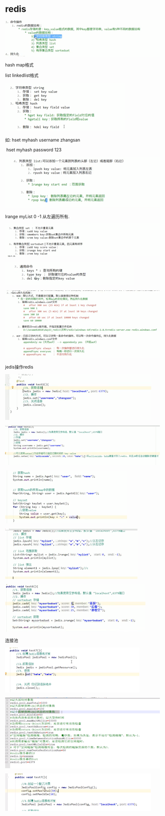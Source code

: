 # redis

![1565619750744](assets/1565619750744.png)

hash  map格式

list linkedlist格式

![1565620276224](assets/1565620276224.png)

如: hset myhash  username  zhangsan

​	hset myhash password 123

![1565620721198](assets/1565620721198.png)

lrange myList 0 -1 从左遍历所有.

![1565621196282](assets/1565621196282.png)

![1565621273077](assets/1565621273077.png)

![1565622137645](assets/1565622137645.png)

jedis操作redis

![1565622343432](assets/1565622343432.png)

![1565622641347](assets/1565622641347.png)

![1565622909502](assets/1565622909502.png)

![1565623261225](assets/1565623261225.png)

![1565623457608](assets/1565623457608.png)

连接池

![1565623642308](assets/1565623642308.png)

![1565623759714](assets/1565623759714.png)

![1565623781188](assets/1565623781188.png)